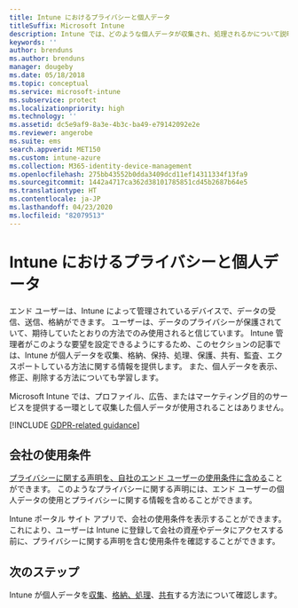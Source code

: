 ```yaml
---
title: Intune におけるプライバシーと個人データ
titleSuffix: Microsoft Intune
description: Intune では、どのような個人データが収集され、処理されるかについて説明します。
keywords: ''
author: brenduns
ms.author: brenduns
manager: dougeby
ms.date: 05/18/2018
ms.topic: conceptual
ms.service: microsoft-intune
ms.subservice: protect
ms.localizationpriority: high
ms.technology: ''
ms.assetid: dc5e9af9-8a3e-4b3c-ba49-e79142092e2e
ms.reviewer: angerobe
ms.suite: ems
search.appverid: MET150
ms.custom: intune-azure
ms.collection: M365-identity-device-management
ms.openlocfilehash: 275bb43552b0dda3409dcd11ef14311334f13fa9
ms.sourcegitcommit: 1442a4717ca362d38101785851cd45b2687b64e5
ms.translationtype: HT
ms.contentlocale: ja-JP
ms.lasthandoff: 04/23/2020
ms.locfileid: "82079513"
---
```

# <a name="privacy-and-personal-data-in-intune"></a>Intune におけるプライバシーと個人データ

エンド ユーザーは、Intune によって管理されているデバイスで、データの受信、送信、格納ができます。 ユーザーは、データのプライバシーが保護されていて、期待していたとおりの方法でのみ使用されると信じています。 Intune 管理者がこのような要望を設定できるようにするため、このセクションの記事では、Intune が個人データを収集、格納、保持、処理、保護、共有、監査、エクスポートしている方法に関する情報を提供します。 また、個人データを表示、修正、削除する方法についても学習します。

Microsoft Intune では、プロファイル、広告、またはマーケティング目的のサービスを提供する一環として収集した個人データが使用されることはありません。

[!INCLUDE [GDPR-related guidance](../includes/gdpr-dsr-and-stp-note.md)]

## <a name="your-company-terms-and-conditions"></a>会社の使用条件

[プライバシーに関する声明を、自社のエンド ユーザーの使用条件に含める](../apps/company-portal-app.md)ことができます。 このようなプライバシーに関する声明には、エンド ユーザーの個人データの使用とプライバシーに関する情報を含めることができます。

Intune ポータル サイト アプリで、会社の使用条件を表示することができます。 これにより、ユーザーは Intune に登録して会社の資産やデータにアクセスする前に、プライバシーに関する声明を含む使用条件を確認することができます。

## <a name="next-steps"></a>次のステップ

Intune が個人データを[収集](privacy-data-collect.md)、[格納、処理](privacy-data-store-process.md)、[共有](privacy-data-secure-share.md)する方法について確認します。 
